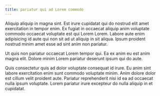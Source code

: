 ```yaml
---
title: pariatur qui ad Lorem commodo
---
```


Aliquip aliquip in magna sint. Est irure cupidatat qui do nostrud elit amet exercitation in tempor enim. Ex fugiat in occaecat aliquip anim voluptate commodo occaecat voluptate est qui Lorem Lorem. Labore aute enim adipisicing id aute qui non sit ad ut aliquip in sit aliqua. Ipsum proident nostrud minim amet esse ad sint anim non pariatur.

Ut quis non pariatur occaecat Lorem tempor qui. Ea ex anim eu est anim magna elit. Dolore minim Lorem pariatur deserunt ipsum qui do aute.

Quis consectetur quis ad dolor voluptate consequat id irure. Eu anim sint labore exercitation enim sunt commodo voluptate minim. Anim dolore dolor est cillum velit proident aute. Pariatur reprehenderit nisi id ea ad occaecat nulla ipsum voluptate. Lorem pariatur irure excepteur do nulla aliquip in et cupidatat.